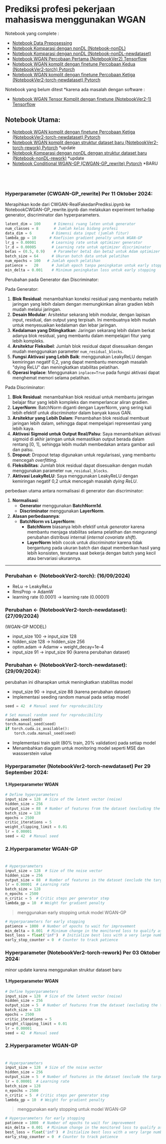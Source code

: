 # Prediksi profesi pekerjaan mahasiswa menggunakan WGAN


Notebook yang complete :

- [Notebook Data Preposessing](Notebook-Pre.ipynb)
- [Notebook Komparasi dengan nonDL (Notebook-nonDL)](Notebook-nonDL.ipynb) 
- [Notebook Komparasi dengan nonDL (Notebook-nonDL-newdataset)](Notebook-nonDL-newdataset.ipynb) 
- [Notebook WGAN Percobaan Pertama (NotebookVer2) Tensorflow](NotebookVer2.ipynb)
- [Notebook WGAN komplit dengan finetune Percobaan Kedua (NotebookVer2-torch) Pytorch](NotebookVer2-torch.ipynb) 
- [Notebook WGAN komplit dengan finetune Percobaan Ketiga (NotebookVer2-torch-newdataset) Pytorch](NotebookVer2-torch-newdataset.ipynb) 

Notebook yang belum ditest *karena ada masalah dengan software :
- [Notebook WGAN Tensor Komplit dengan finetune (NotebookVer2-1) Tensorflow](NotebookVer2-1.ipynb)

## Notebook Utama:
- [Notebook WGAN komplit dengan finetune Percobaan Ketiga (NotebookVer2-torch-newdataset) Pytorch](NotebookVer2-torch-newdataset.ipynb) 
- [Notebook WGAN komplit dengan struktur dataset baru (NotebookVer2-torch-rework) Pytorch](NotebookVer2-torch-rework.ipynb) *update
- [Notebook Komparasi dengan nonDL dengan struktur dataset baru (Notebook-nonDL-rework)](Notebook-nonDL-rework.ipynb)  *update
- [Notebook Conditional WGAN-GP (CWGAN-GP_rewrite) Pytorch](CWGAN-GP_rewrite.ipynb) *BARU

#

<br>

### Hyperparameter (CWGAN-GP_rewrite) Per 11 Oktober 2024:
Merapihkan kode dari CWGAN-RealFakedanPrediksi.ipynb ke NotebookCWGAN-GP_rewrite.ipynb dan melakukan experiment terhadap generator, discriminator dan hyperparameters.

```python
latent_dim = 100      # Dimensi ruang laten untuk generator
num_classes = 8       # Jumlah kelas bidang profesi
data_dim = 6         # Dimensi data input (jumlah fitur)
lambda_gp = 10      # Koefisien gradient penalty untuk WGAN-GP
lr_g = 0.00001       # Learning rate untuk optimizer generator
lr_d = 0.00005       # Learning rate untuk optimizer discriminator
betas = (0.5, 0.9)    # Parameter beta1 dan beta2 untuk Adam optimizer
batch_size = 64      # Ukuran batch data untuk pelatihan
num_epochs = 100   # Jumlah epoch pelatihan
patience =   20      # Jumlah epoch tanpa peningkatan untuk early stopping
min_delta = 0.001    # Minimum peningkatan loss untuk early stopping
```
Perubahan pada Generator dan Discriminator:

Pada Generator:
1. **Blok Residual**: menambahkan koneksi residual yang membantu melatih jaringan yang lebih dalam dengan memungkinkan aliran gradien lebih mudah melalui jaringan.
2. **Desain Modular**: Arsitektur sekarang lebih modular, dengan lapisan input, residual, dan output yang terpisah. Ini membuatnya lebih mudah untuk menyesuaikan kedalaman dan lebar jaringan.
3. **Kedalaman yang Ditingkatkan**: Jaringan sekarang lebih dalam berkat adanya blok residual, yang membantu dalam mempelajari fitur yang lebih kompleks.
4. **Arsitektur Fleksibel**: Jumlah blok residual dapat disesuaikan dengan mudah menggunakan parameter `num_residual_blocks`.
5. **Fungsi Aktivasi yang Lebih Baik**:  menggunakan LeakyReLU dengan kemiringan negatif 0,2, yang dapat membantu mencegah masalah "dying ReLU" dan meningkatkan stabilitas pelatihan.
6. **Operasi Inplace**: Menggunakan `inplace=True` pada fungsi aktivasi dapat menghemat memori selama pelatihan.

Pada Discriminator:
1. **Blok Residual**:  menambahkan blok residual untuk membantu jaringan belajar fitur yang lebih kompleks dan memperlancar aliran gradien.
2. **LayerNorm**: BatchNorm diganti dengan LayerNorm, yang sering kali lebih efektif untuk *discriminator* dalam banyak kasus GAN.
3. **Arsitektur yang Lebih Dalam**: Penambahan blok residual membuat jaringan lebih dalam, sehingga dapat mempelajari representasi yang lebih kaya.
4. **Aktivasi Sigmoid untuk Output Real/Palsu**: Saya menambahkan aktivasi sigmoid di akhir jaringan untuk memastikan output berada dalam rentang [0, 1], sehingga lebih mudah membedakan antara gambar asli dan palsu.
5. **Dropout**: Dropout tetap digunakan untuk regularisasi, yang membantu mencegah *overfitting*.
6. **Fleksibilitas**: Jumlah blok residual dapat disesuaikan dengan mudah menggunakan parameter `num_residual_blocks`.
7. **Aktivasi LeakyReLU**: Saya menggunakan LeakyReLU dengan kemiringan negatif 0,2 untuk mencegah masalah *dying ReLU*.

perbedaan utama antara normalisasi di generator dan discriminator:
1. **Normalisasi**:
   - **Generator** menggunakan **BatchNorm1d**.
   - **Discriminator** menggunakan **LayerNorm**.
2. **Alasan perbedaannya**:
   - **BatchNorm vs LayerNorm**:
     - **BatchNorm** biasanya lebih efektif untuk *generator* karena membantu menjaga stabilitas selama pelatihan dan mengurangi perubahan distribusi internal (*internal covariate shift*).
     - **LayerNorm** lebih cocok untuk *discriminator* karena tidak bergantung pada ukuran batch dan dapat memberikan hasil yang lebih konsisten, terutama saat bekerja dengan batch yang kecil atau bervariasi ukurannya.


---
### Perubahan <- (NotebookVer2-torch): (16/09/2024)

- ReLu -> LeakyReLu
- RmsProp -> AdamW
- learning rate (0.0001) -> learning rate (0.00001)

### Perubahan <- (NotebookVer2-torch-newdataset): (27/09/2024) 

(WGAN-GP MODEL)
- input_size 100 -> input_size 128
- hidden_size 128 -> hidden_size 256
- optim.adam -> Adamw + weight_decay=1e-4
- input_size 91 -> input_size 90 (karena perubahan dataset)

### Perubahan <- (NotebookVer2-torch-newdataset): (29/09/2024):
perubahan ini diharapkan untuk meningkatkan stabilitas model

- input_size 90 -> input_size 88 (karena perubahan dataset)
- Implementasi seeding random manual pada setiap model
```python
seed = 42  # Manual seed for reproducibility

# Set manual random seed for reproducibility
random.seed(seed)
torch.manual_seed(seed)
if torch.cuda.is_available():
    torch.cuda.manual_seed(seed)
```
- Implementasi train split (80% train, 20% validation) pada setiap model
- Menambahkan diagram untuk monitoring model seperti MSE dan wassserstein value

### Hyperparameter (NotebookVer2-torch-newdataset) Per 29 September 2024:
#### 1.Hyperparameter WGAN
```python
# Define hyperparameters
input_size = 128  # Size of the latent vector (noise)
hidden_size = 256
output_size = 88  # Number of features from the dataset (excluding the target variable)
batch_size = 128
epochs = 2500
critic_iterations = 5
weight_clipping_limit = 0.01
lr = 0.00001
seed = 42  # Manual seed
```

### 2.Hyperparameter WGAN-GP
#
```python
# Hyperparameters
input_size = 128  # Size of the noise vector
hidden_size = 256
output_size = 88  # Number of features in the dataset (exclude the target column)
lr = 0.00001  # Learning rate
batch_size = 128
n_epochs = 2500
n_critic = 5  # Critic steps per generator step
lambda_gp = 10  # Weight for gradient penalty
```
> menggunakan early stopping untuk model WGAN-GP

```python
# Hyperparameters for early stopping
patience = 1000  # Number of epochs to wait for improvement
min_delta = 0.001  # Minimum change in the monitored loss to qualify as improvement
best_loss = float('inf')  # Initialize best loss with a very large number
early_stop_counter = 0  # Counter to track patience
```

### Hyperparameter (NotebookVer2-torch-rework) Per 03 Oktober 2024:
minor update karena menggunakan struktur dataset baru

#### 1.Hyperparameter WGAN
```python
# Define hyperparameters
input_size = 128  # Size of the latent vector (noise)
hidden_size = 256
output_size = 5  # Number of features from the dataset (excluding the target variable)
batch_size = 128
epochs = 2500
critic_iterations = 5
weight_clipping_limit = 0.01
lr = 0.00001
seed = 42  # Manual seed
```

### 2.Hyperparameter WGAN-GP
#
```python
# Hyperparameters
input_size = 128  # Size of the noise vector
hidden_size = 256
output_size = 5  # Number of features in the dataset (exclude the target column)
lr = 0.00001  # Learning rate
batch_size = 128
n_epochs = 2500
n_critic = 5  # Critic steps per generator step
lambda_gp = 10  # Weight for gradient penalty
```
> menggunakan early stopping untuk model WGAN-GP

```python
# Hyperparameters for early stopping
patience = 1000  # Number of epochs to wait for improvement
min_delta = 0.001  # Minimum change in the monitored loss to qualify as improvement
best_loss = float('inf')  # Initialize best loss with a very large number
early_stop_counter = 0  # Counter to track patience
```
